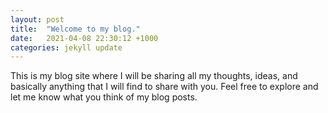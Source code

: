 ```yaml
---
layout: post
title:  "Welcome to my blog."
date:   2021-04-08 22:30:12 +1000
categories: jekyll update
---
```

This is my blog site where I will be sharing all my thoughts, ideas, and basically anything that I will find to share with you.
Feel free to explore and let me know what you think of my blog posts.